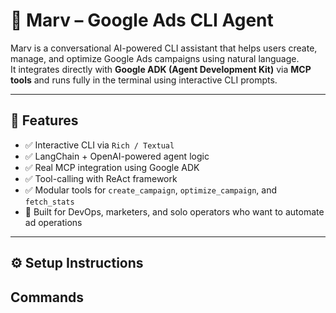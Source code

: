 # 🤖 Marv – Google Ads CLI Agent

Marv is a conversational AI-powered CLI assistant that helps users create, manage, and optimize Google Ads campaigns using natural language.  
It integrates directly with **Google ADK (Agent Development Kit)** via **MCP tools** and runs fully in the terminal using interactive CLI prompts.

---

## 🚀 Features

- ✅ Interactive CLI via `Rich / Textual`
- ✅ LangChain + OpenAI-powered agent logic
- ✅ Real MCP integration using Google ADK
- ✅ Tool-calling with ReAct framework
- ✅ Modular tools for `create_campaign`, `optimize_campaign`, and `fetch_stats`
- 🧠 Built for DevOps, marketers, and solo operators who want to automate ad operations

---

## ⚙️ Setup Instructions


## Commands 
